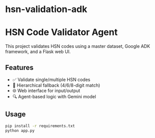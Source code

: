 # hsn-validation-adk
# HSN Code Validator Agent

This project validates HSN codes using a master dataset, Google ADK framework, and a Flask web UI.

## Features
- ✅ Validate single/multiple HSN codes
- 🧠 Hierarchical fallback (4/6/8-digit match)
- 🌐 Web interface for input/output
- 🔍 Agent-based logic with Gemini model

## Usage
```bash
pip install -r requirements.txt
python app.py
